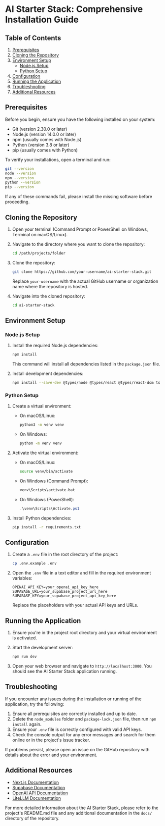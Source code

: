 # AI Starter Stack: Comprehensive Installation Guide

## Table of Contents
1. [Prerequisites](#prerequisites)
2. [Cloning the Repository](#cloning-the-repository)
3. [Environment Setup](#environment-setup)
   - [Node.js Setup](#nodejs-setup)
   - [Python Setup](#python-setup)
4. [Configuration](#configuration)
5. [Running the Application](#running-the-application)
6. [Troubleshooting](#troubleshooting)
7. [Additional Resources](#additional-resources)

## Prerequisites

Before you begin, ensure you have the following installed on your system:

- Git (version 2.30.0 or later)
- Node.js (version 14.0.0 or later)
- npm (usually comes with Node.js)
- Python (version 3.8 or later)
- pip (usually comes with Python)

To verify your installations, open a terminal and run:

```bash
git --version
node --version
npm --version
python --version
pip --version
```

If any of these commands fail, please install the missing software before proceeding.

## Cloning the Repository

1. Open your terminal (Command Prompt or PowerShell on Windows, Terminal on macOS/Linux).

2. Navigate to the directory where you want to clone the repository:

   ```bash
   cd /path/projects/folder
   ```

3. Clone the repository:

   ```bash
   git clone https://github.com/your-username/ai-starter-stack.git
   ```

   Replace `your-username` with the actual GitHub username or organization name where the repository is hosted.

4. Navigate into the cloned repository:

   ```bash
   cd ai-starter-stack
   ```

## Environment Setup

### Node.js Setup

1. Install the required Node.js dependencies:

   ```bash
   npm install
   ```

   This command will install all dependencies listed in the `package.json` file.

2. Install development dependencies:

   ```bash
   npm install --save-dev @types/node @types/react @types/react-dom ts-node @types/lru-cache
   ```

### Python Setup

1. Create a virtual environment:

   - On macOS/Linux:
     ```bash
     python3 -m venv venv
     ```
   - On Windows:
     ```bash
     python -m venv venv
     ```

2. Activate the virtual environment:

   - On macOS/Linux:
     ```bash
     source venv/bin/activate
     ```
   - On Windows (Command Prompt):
     ```bash
     venv\Scripts\activate.bat
     ```
   - On Windows (PowerShell):
     ```powershell
     .\venv\Scripts\Activate.ps1
     ```

3. Install Python dependencies:

   ```bash
   pip install -r requirements.txt
   ```

## Configuration

1. Create a `.env` file in the root directory of the project:

   ```bash
   cp .env.example .env
   ```

2. Open the `.env` file in a text editor and fill in the required environment variables:

   ```
   OPENAI_API_KEY=your_openai_api_key_here
   SUPABASE_URL=your_supabase_project_url_here
   SUPABASE_KEY=your_supabase_project_api_key_here
   ```

   Replace the placeholders with your actual API keys and URLs.

## Running the Application

1. Ensure you're in the project root directory and your virtual environment is activated.

2. Start the development server:

   ```bash
   npm run dev
   ```

3. Open your web browser and navigate to `http://localhost:3000`. You should see the AI Starter Stack application running.

## Troubleshooting

If you encounter any issues during the installation or running of the application, try the following:

1. Ensure all prerequisites are correctly installed and up to date.
2. Delete the `node_modules` folder and `package-lock.json` file, then run `npm install` again.
3. Ensure your `.env` file is correctly configured with valid API keys.
4. Check the console output for any error messages and search for them online or in the project's issue tracker.

If problems persist, please open an issue on the GitHub repository with details about the error and your environment.

## Additional Resources

- [Next.js Documentation](https://nextjs.org/docs)
- [Supabase Documentation](https://supabase.io/docs)
- [OpenAI API Documentation](https://beta.openai.com/docs/)
- [LiteLLM Documentation](https://github.com/BerriAI/litellm)

For more detailed information about the AI Starter Stack, please refer to the project's README.md file and any additional documentation in the `docs/` directory of the repository.
